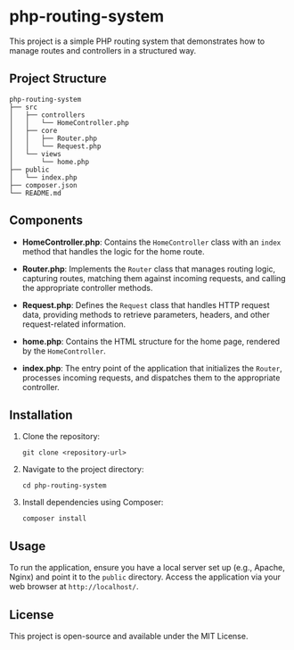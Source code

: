 # php-routing-system

This project is a simple PHP routing system that demonstrates how to manage routes and controllers in a structured way.

## Project Structure

```
php-routing-system
├── src
│   ├── controllers
│   │   └── HomeController.php
│   ├── core
│   │   ├── Router.php
│   │   └── Request.php
│   └── views
│       └── home.php
├── public
│   └── index.php
├── composer.json
└── README.md
```

## Components

- **HomeController.php**: Contains the `HomeController` class with an `index` method that handles the logic for the home route.
  
- **Router.php**: Implements the `Router` class that manages routing logic, capturing routes, matching them against incoming requests, and calling the appropriate controller methods.
  
- **Request.php**: Defines the `Request` class that handles HTTP request data, providing methods to retrieve parameters, headers, and other request-related information.
  
- **home.php**: Contains the HTML structure for the home page, rendered by the `HomeController`.
  
- **index.php**: The entry point of the application that initializes the `Router`, processes incoming requests, and dispatches them to the appropriate controller.

## Installation

1. Clone the repository:
   ```
   git clone <repository-url>
   ```

2. Navigate to the project directory:
   ```
   cd php-routing-system
   ```

3. Install dependencies using Composer:
   ```
   composer install
   ```

## Usage

To run the application, ensure you have a local server set up (e.g., Apache, Nginx) and point it to the `public` directory. Access the application via your web browser at `http://localhost/`.

## License

This project is open-source and available under the MIT License.